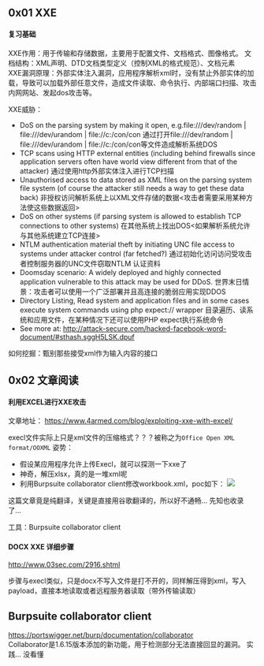 ## 0x01 XXE

#### 复习基础

XXE作用：用于传输和存储数据，主要用于配置文件、文档格式、图像格式。
文档结构：XML声明、DTD文档类型定义（控制XML的格式规范）、文档元素  
XXE漏洞原理：外部实体注入漏洞，应用程序解析xml时，没有禁止外部实体的加载，导致可以加载外部任意文件，造成文件读取、命令执行、内部端口扫描、攻击内网网站、发起dos攻击等。  

XXE威胁：
- DoS on the parsing system by making it open, e.g.file:///dev/random | file:///dev/urandom | file://c:/con/con 通过打开file:///dev/random | file:///dev/urandom | file://c:/con/con等文件造成解析系统DOS 
- TCP scans using HTTP external entities (including behind firewalls since application servers often have world view different from that of the attacker) 通过使用http外部实体注入进行TCP扫描 
- Unauthorised access to data stored as XML files on the parsing system file system (of course the attacker still needs a way to get these data back) 非授权访问解析系统上以XML文件存储的数据<攻击者需要采用某种方法使这些数据返回> 
- DoS on other systems (if parsing system is allowed to establish TCP connections to other systems) 在其他系统上找出DOS<如果解析系统允许与其他系统建立TCP连接> 
- NTLM authentication material theft by initiating UNC file access to systems under attacker control (far fetched?) 通过初始化访问访问受攻击者控制服务器的UNC文件窃取NTLM 认证资料 
- Doomsday scenario: A widely deployed and highly connected application vulnerable to this attack may be used for DDoS. 世界末日情景：攻击者可以使用一个广泛部署并且高连接的脆弱应用实现DDOS 
- Directory Listing, Read system and application files and in some cases execute system commands using php expect:// wrapper 目录遍历、读系统和应用文件，在某种情况下还可以使用PHP expect执行系统命令
- See more at: http://attack-secure.com/hacked-facebook-word-document/#sthash.sggH5LSK.dpuf 


如何挖掘：甄别那些接受xml作为输入内容的接口

## 0x02 文章阅读

#### 利用EXCEL进行XXE攻击
文章地址： https://www.4armed.com/blog/exploiting-xxe-with-excel/  

execl文件实际上只是xml文件的压缩格式？？？被称之为`Office Open XML format/OOXML`
姿势：
- 假设某应用程序允许上传Execl，就可以探测一下xxe了
- 神奇，解压xlsx，真的是一堆xml呢
- 利用Burpsuite collaborator client修改workbook.xml，poc如下：
    ![](https://www.4armed.com/uploads/2018/11/xl_workbook_burp.png)


这篇文章竟是纯翻译，关键是直接用谷歌翻译的，所以好不通畅... 先知也收录了...

工具：Burpsuite collaborator client

#### DOCX XXE 详细步骤
http://www.03sec.com/2916.shtml  

步骤与execl类似，只是docx不写入文件是打不开的，同样解压得到xml，写入payload，直接本地读取或者远程服务器读取（带外传输读取）



## Burpsuite collaborator client
https://portswigger.net/burp/documentation/collaborator  
Collaborator是1.6.15版本添加的新功能，用于检测部分无法直接回显的漏洞。
实践... 没看懂